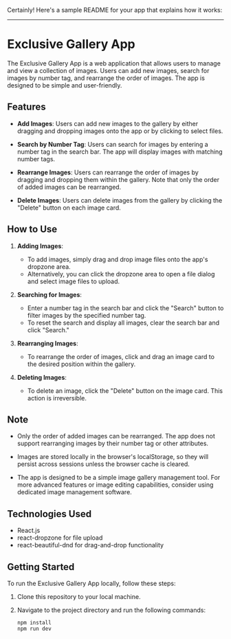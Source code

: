 Certainly! Here's a sample README for your app that explains how it works:

---

# Exclusive Gallery App

The Exclusive Gallery App is a web application that allows users to manage and view a collection of images. Users can add new images, search for images by number tag, and rearrange the order of images. The app is designed to be simple and user-friendly.

## Features

- **Add Images**: Users can add new images to the gallery by either dragging and dropping images onto the app or by clicking to select files.

- **Search by Number Tag**: Users can search for images by entering a number tag in the search bar. The app will display images with matching number tags.

- **Rearrange Images**: Users can rearrange the order of images by dragging and dropping them within the gallery. Note that only the order of added images can be rearranged.

- **Delete Images**: Users can delete images from the gallery by clicking the "Delete" button on each image card.

## How to Use

1. **Adding Images**:
   - To add images, simply drag and drop image files onto the app's dropzone area.
   - Alternatively, you can click the dropzone area to open a file dialog and select image files to upload.

2. **Searching for Images**:
   - Enter a number tag in the search bar and click the "Search" button to filter images by the specified number tag.
   - To reset the search and display all images, clear the search bar and click "Search."

3. **Rearranging Images**:
   - To rearrange the order of images, click and drag an image card to the desired position within the gallery.

4. **Deleting Images**:
   - To delete an image, click the "Delete" button on the image card. This action is irreversible.

## Note

- Only the order of added images can be rearranged. The app does not support rearranging images by their number tag or other attributes.

- Images are stored locally in the browser's localStorage, so they will persist across sessions unless the browser cache is cleared.

- The app is designed to be a simple image gallery management tool. For more advanced features or image editing capabilities, consider using dedicated image management software.

## Technologies Used

- React.js
- react-dropzone for file upload
- react-beautiful-dnd for drag-and-drop functionality

## Getting Started

To run the Exclusive Gallery App locally, follow these steps:

1. Clone this repository to your local machine.

2. Navigate to the project directory and run the following commands:

   ```
   npm install
   npm run dev
   ```

